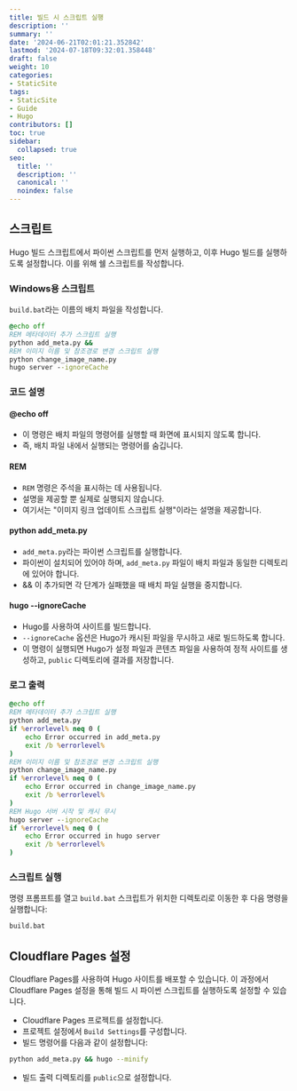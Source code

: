 ```yaml
---
title: 빌드 시 스크립트 실행
description: ''
summary: ''
date: '2024-06-21T02:01:21.352842'
lastmod: '2024-07-18T09:32:01.358448'
draft: false
weight: 10
categories:
- StaticSite
tags:
- StaticSite
- Guide
- Hugo
contributors: []
toc: true
sidebar:
  collapsed: true
seo:
  title: ''
  description: ''
  canonical: ''
  noindex: false
---
```


## 스크립트

Hugo 빌드 스크립트에서 파이썬 스크립트를 먼저 실행하고, 이후 Hugo 빌드를 실행하도록 설정합니다. 이를 위해 쉘 스크립트를 작성합니다.
### Windows용 스크립트

`build.bat`라는 이름의 배치 파일을 작성합니다.

```bat
@echo off
REM 메타데이터 추가 스크립트 실행
python add_meta.py &&
REM 이미지 이름 및 참조경로 변경 스크립트 실행
python change_image_name.py
hugo server --ignoreCache
```

### 코드 설명
#### @echo off
- 이 명령은 배치 파일의 명령어를 실행할 때 화면에 표시되지 않도록 합니다. 
- 즉, 배치 파일 내에서 실행되는 명령어를 숨깁니다. 
#### REM 
- `REM` 명령은 주석을 표시하는 데 사용됩니다. 
- 설명을 제공할 뿐 실제로 실행되지 않습니다. 
- 여기서는 "이미지 링크 업데이트 스크립트 실행"이라는 설명을 제공합니다.
#### python add_meta.py
- `add_meta.py`라는 파이썬 스크립트를 실행합니다. 
- 파이썬이 설치되어 있어야 하며, `add_meta.py` 파일이 배치 파일과 동일한 디렉토리에 있어야 합니다. 
-  && 이 추가되면 각 단계가 실패했을 때 배치 파일 실행을 중지합니다.
#### hugo --ignoreCache
-  Hugo를 사용하여 사이트를 빌드합니다. 
- `--ignoreCache` 옵션은 Hugo가 캐시된 파일을 무시하고 새로 빌드하도록 합니다. 
- 이 명령이 실행되면 Hugo가 설정 파일과 콘텐츠 파일을 사용하여 정적 사이트를 생성하고, `public` 디렉토리에 결과를 저장합니다.
### 로그 출력

```bat
@echo off
REM 메타데이터 추가 스크립트 실행
python add_meta.py
if %errorlevel% neq 0 (
    echo Error occurred in add_meta.py
    exit /b %errorlevel%
)
REM 이미지 이름 및 참조경로 변경 스크립트 실행
python change_image_name.py
if %errorlevel% neq 0 (
    echo Error occurred in change_image_name.py
    exit /b %errorlevel%
)
REM Hugo 서버 시작 및 캐시 무시
hugo server --ignoreCache
if %errorlevel% neq 0 (
    echo Error occurred in hugo server
    exit /b %errorlevel%
)
```

### 스크립트 실행
명령 프롬프트를 열고 `build.bat` 스크립트가 위치한 디렉토리로 이동한 후 다음 명령을 실행합니다:

```sh
build.bat
```

## Cloudflare Pages 설정

Cloudflare Pages를 사용하여 Hugo 사이트를 배포할 수 있습니다. 
이 과정에서 Cloudflare Pages 설정을 통해 빌드 시 파이썬 스크립트를 실행하도록 설정할 수 있습니다.
-  Cloudflare Pages 프로젝트를 설정합니다.
-  프로젝트 설정에서 `Build Settings`를 구성합니다.
-  빌드 명령어를 다음과 같이 설정합니다:

```sh
python add_meta.py && hugo --minify
```

- 빌드 출력 디렉토리를 `public`으로 설정합니다.
